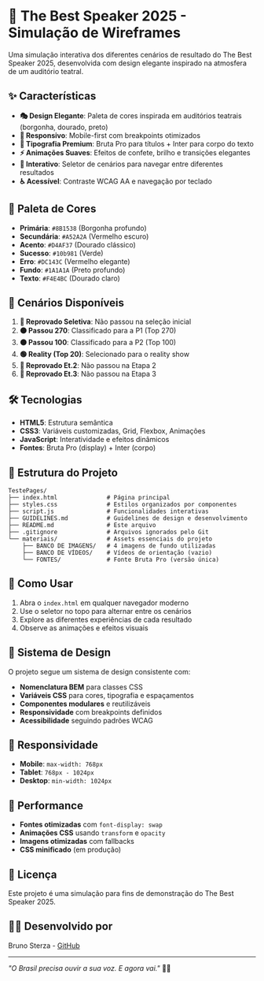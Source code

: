 # 🎤 The Best Speaker 2025 - Simulação de Wireframes

Uma simulação interativa dos diferentes cenários de resultado do The Best Speaker 2025, desenvolvida com design elegante inspirado na atmosfera de um auditório teatral.

## ✨ Características

- **🎭 Design Elegante**: Paleta de cores inspirada em auditórios teatrais (borgonha, dourado, preto)
- **📱 Responsivo**: Mobile-first com breakpoints otimizados
- **🎨 Tipografia Premium**: Bruta Pro para títulos + Inter para corpo do texto
- **⚡ Animações Suaves**: Efeitos de confete, brilho e transições elegantes
- **🎯 Interativo**: Seletor de cenários para navegar entre diferentes resultados
- **♿ Acessível**: Contraste WCAG AA e navegação por teclado

## 🎨 Paleta de Cores

- **Primária**: `#8B1538` (Borgonha profundo)
- **Secundária**: `#A52A2A` (Vermelho escuro)
- **Acento**: `#D4AF37` (Dourado clássico)
- **Sucesso**: `#10b981` (Verde)
- **Erro**: `#DC143C` (Vermelho elegante)
- **Fundo**: `#1A1A1A` (Preto profundo)
- **Texto**: `#F4E4BC` (Dourado claro)

## 🚀 Cenários Disponíveis

1. **🔴 Reprovado Seletiva**: Não passou na seleção inicial
2. **🟠 Passou 270**: Classificado para a P1 (Top 270)
3. **🟠 Passou 100**: Classificado para a P2 (Top 100)
4. **🟢 Reality (Top 20)**: Selecionado para o reality show
5. **🔴 Reprovado Et.2**: Não passou na Etapa 2
6. **🔴 Reprovado Et.3**: Não passou na Etapa 3

## 🛠️ Tecnologias

- **HTML5**: Estrutura semântica
- **CSS3**: Variáveis customizadas, Grid, Flexbox, Animações
- **JavaScript**: Interatividade e efeitos dinâmicos
- **Fontes**: Bruta Pro (display) + Inter (corpo)

## 📁 Estrutura do Projeto

```
TestePages/
├── index.html              # Página principal
├── styles.css              # Estilos organizados por componentes
├── script.js               # Funcionalidades interativas
├── GUIDELINES.md           # Guidelines de design e desenvolvimento
├── README.md               # Este arquivo
├── .gitignore              # Arquivos ignorados pelo Git
└── materiais/              # Assets essenciais do projeto
    ├── BANCO DE IMAGENS/   # 4 imagens de fundo utilizadas
    ├── BANCO DE VÍDEOS/    # Vídeos de orientação (vazio)
    └── FONTES/             # Fonte Bruta Pro (versão única)
```

## 🎯 Como Usar

1. Abra o `index.html` em qualquer navegador moderno
2. Use o seletor no topo para alternar entre os cenários
3. Explore as diferentes experiências de cada resultado
4. Observe as animações e efeitos visuais

## 🎨 Sistema de Design

O projeto segue um sistema de design consistente com:

- **Nomenclatura BEM** para classes CSS
- **Variáveis CSS** para cores, tipografia e espaçamentos
- **Componentes modulares** e reutilizáveis
- **Responsividade** com breakpoints definidos
- **Acessibilidade** seguindo padrões WCAG

## 📱 Responsividade

- **Mobile**: `max-width: 768px`
- **Tablet**: `768px - 1024px`
- **Desktop**: `min-width: 1024px`

## 🚀 Performance

- **Fontes otimizadas** com `font-display: swap`
- **Animações CSS** usando `transform` e `opacity`
- **Imagens otimizadas** com fallbacks
- **CSS minificado** (em produção)

## 📄 Licença

Este projeto é uma simulação para fins de demonstração do The Best Speaker 2025.

## 👨‍💻 Desenvolvido por

Bruno Sterza - [GitHub](https://github.com/brunostersa)

---

*"O Brasil precisa ouvir a sua voz. E agora vai."* 🎤✨
